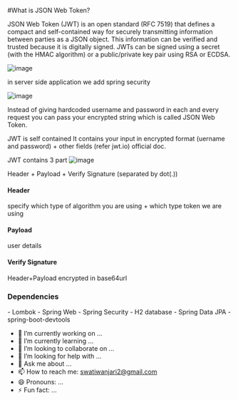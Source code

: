 #What is JSON Web Token?

JSON Web Token (JWT) is an open standard (RFC 7519) that defines a compact and self-contained way for securely transmitting information between parties as a JSON object. This information can be verified and trusted because it is digitally signed. JWTs can be signed using a secret (with the HMAC algorithm) or a public/private key pair using RSA or ECDSA.

![image](https://github.com/swati-wanjari/spring-security-jwt-example/assets/146084843/d2687670-7ce7-4ae7-ae63-6fd5eafcd4af)

in server side application we add spring security

![image](https://github.com/swati-wanjari/spring-security-jwt-example/assets/146084843/7f0c0b53-a7fa-4ed7-b885-760f9faa8f8b)

Instead of giving hardcoded username and password in each and every request you can pass your encrypted string which is called JSON Web Token.

JWT is self contained
It contains your input in encrypted format (uername and password) + other fields (refer jwt.io) official doc.

JWT contains 3 part
![image](https://github.com/swati-wanjari/spring-security-jwt-example/assets/146084843/fc9f0a92-a6a2-4843-9e39-dfcbaea34ece)

Header + Payload + Verify Signature (separated by dot(.))
<h4>Header</h4>
specify which type of algorithm you are using + which type token we are using
<h4>Payload</h4>
user details
<h4>Verify Signature</h4>
Header+Payload  encrypted in base64url

<h3>Dependencies</h3>
- Lombok  
- Spring Web  
- Spring Security  
- H2 database  
- Spring Data JPA  
- spring-boot-devtools 

- 🔭 I’m currently working on ...
- 🌱 I’m currently learning ...
- 👯 I’m looking to collaborate on ...
- 🤔 I’m looking for help with ...
- 💬 Ask me about ...
- 📫 How to reach me: swatiwanjari2@gmail.com
- 😄 Pronouns: ...
- ⚡ Fun fact: ...

